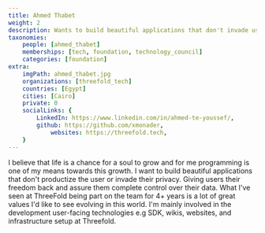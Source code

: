 ```yaml
---
title: Ahmed Thabet
weight: 2
description: Wants to build beautiful applications that don't invade user privacy.
taxonomies:
    people: [ahmed_thabet]
    memberships: [tech, foundation, technology_council]
    categories: [foundation]
extra:
    imgPath: ahmed_thabet.jpg
    organizations: [threefold_tech]
    countries: [Egypt]
    cities: [Cairo]
    private: 0
    socialLinks: {
        LinkedIn: https://www.linkedin.com/in/ahmed-te-youssef/,
        github: https://github.com/xmonader,
            websites: https://threefold.tech,
    }
---
```


I believe that life is a chance for a soul to grow and for me programming is one of my means towards this growth. I want to build beautiful applications that don't productize the user or invade their privacy. Giving users their freedom back and assure them complete control over their data. What I've seen at ThreeFold being part on the team for 4+ years is a lot of great values I'd like to see evolving in this world. I'm mainly involved in the development user-facing technologies e.g SDK, wikis, websites, and infrastructure setup at Threefold.

